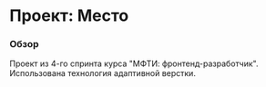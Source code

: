 # Проект: Место

### Обзор

Проект из 4-го спринта курса "МФТИ: фронтенд-разработчик".
Использована технология адаптивной верстки.